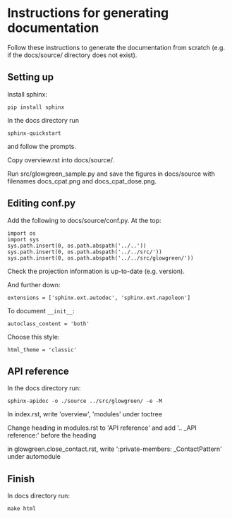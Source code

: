 # Instructions for generating documentation

Follow these instructions to generate the documentation from scratch (e.g. if the docs/source/ directory does not exist).

## Setting up

Install sphinx:

    pip install sphinx

In the docs directory run

    sphinx-quickstart

and follow the prompts.

Copy overview.rst into docs/source/.

Run src/glowgreen_sample.py and save the figures in docs/source with filenames docs_cpat.png and docs_cpat_dose.png.

## Editing conf.py
Add the following to docs/source/conf.py.
At the top:

    import os
    import sys
    sys.path.insert(0, os.path.abspath('../..'))
    sys.path.insert(0, os.path.abspath('../../src/'))
    sys.path.insert(0, os.path.abspath('../../src/glowgreen/'))

Check the projection information is up-to-date (e.g. version).

And further down:

    extensions = ['sphinx.ext.autodoc', 'sphinx.ext.napoleon']

To document `__init__`:

    autoclass_content = 'both'

Choose this style:

    html_theme = 'classic'

## API reference

In the docs directory run:

    sphinx-apidoc -o ./source ../src/glowgreen/ -e -M

In index.rst, write 'overview', 'modules' under toctree

Change heading in modules.rst to 'API reference'
and add '.. _API reference:' before the heading

in glowgreen.close_contact.rst, write ':private-members: _ContactPattern' under automodule

## Finish

In docs directory run:

    make html
